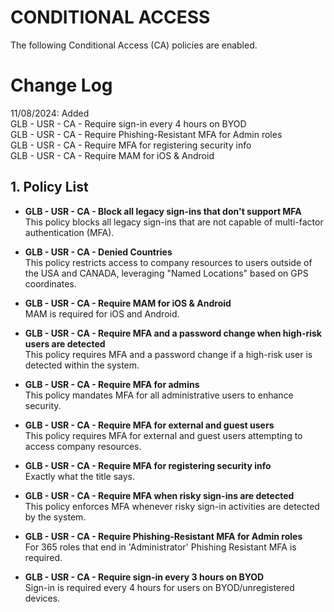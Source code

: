 # CONDITIONAL ACCESS

The following Conditional Access (CA) policies are enabled.

# Change Log

11/08/2024: Added  
GLB - USR - CA - Require sign-in every 4 hours on BYOD  
GLB - USR - CA - Require Phishing-Resistant MFA for Admin roles  
GLB - USR - CA - Require MFA for registering security info  
GLB - USR - CA - Require MAM for iOS & Android

## 1. Policy List

- **GLB - USR - CA - Block all legacy sign-ins that don't support MFA**  
  This policy blocks all legacy sign-ins that are not capable of multi-factor authentication (MFA).

- **GLB - USR - CA - Denied Countries**  
  This policy restricts access to company resources to users outside of the USA and CANADA, leveraging "Named Locations" based on GPS coordinates.

- **GLB - USR - CA - Require MAM for iOS & Android**  
  MAM is required for iOS and Android.

- **GLB - USR - CA - Require MFA and a password change when high-risk users are detected**  
  This policy requires MFA and a password change if a high-risk user is detected within the system.

- **GLB - USR - CA - Require MFA for admins**  
  This policy mandates MFA for all administrative users to enhance security.

- **GLB - USR - CA - Require MFA for external and guest users**  
  This policy requires MFA for external and guest users attempting to access company resources.

- **GLB - USR - CA - Require MFA for registering security info**  
  Exactly what the title says.

- **GLB - USR - CA - Require MFA when risky sign-ins are detected**  
  This policy enforces MFA whenever risky sign-in activities are detected by the system.

- **GLB - USR - CA - Require Phishing-Resistant MFA for Admin roles**  
  For 365 roles that end in 'Administrator' Phishing Resistant MFA is required.

- **GLB - USR - CA - Require sign-in every 3 hours on BYOD**  
  Sign-in is required every 4 hours for users on BYOD/unregistered devices.